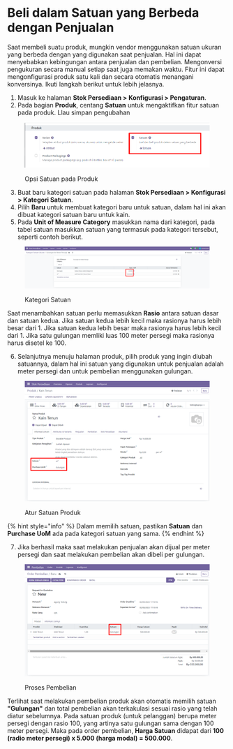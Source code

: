 # Beli dalam Satuan yang Berbeda dengan Penjualan

Saat membeli suatu produk, mungkin vendor menggunakan satuan ukuran yang berbeda dengan yang digunakan saat penjualan. Hal ini dapat menyebabkan kebingungan antara penjualan dan pembelian. Mengonversi pengukuran secara manual setiap saat juga memakan waktu. Fitur ini dapat mengonfigurasi produk satu kali dan secara otomatis menangani konversinya. Ikuti langkah berikut untuk lebih jelasnya.

1. Masuk ke halaman **Stok Persediaan > Konfigurasi > Pengaturan**.
2. Pada bagian **Produk**, centang **Satuan** untuk mengaktifkan fitur satuan pada produk. Llau simpan pengubahan

<figure><img src="../../../.gitbook/assets/image (1) (1).png" alt=""><figcaption><p>Opsi Satuan pada Produk</p></figcaption></figure>

3. Buat baru kategori satuan pada halaman **Stok Persediaan > Konfigurasi > Kategori Satuan**.
4. Pilih **Baru** untuk membuat kategori baru untuk satuan, dalam hal ini akan dibuat kategori satuan baru untuk kain.
5. Pada **Unit of Measure Category** masukkan nama dari kategori, pada tabel satuan masukkan satuan yang termasuk pada kategori tersebut, seperti contoh berikut.

<figure><img src="../../../.gitbook/assets/image (4).png" alt=""><figcaption><p>Kategori Satuan</p></figcaption></figure>

Saat menambahkan satuan perlu memasukkan **Rasio** antara satuan dasar dan satuan kedua. Jika satuan kedua lebih kecil maka rasionya harus lebih besar dari 1. Jika satuan kedua lebih besar maka rasionya harus lebih kecil dari 1. Jika satu gulungan memliki luas 100 meter persegi maka rasionya harus disetel ke 100.

6. Selanjutnya menuju halaman produk, pilih produk yang ingin diubah satuannya, dalam hal ini satuan yang digunakan untuk penjualan adalah meter persegi dan untuk pembelian menggunakan gulungan.

<figure><img src="../../../.gitbook/assets/image (5).png" alt=""><figcaption><p>Atur Satuan Produk</p></figcaption></figure>

{% hint style="info" %}
Dalam memilih satuan, pastikan **Satuan** dan **Purchase UoM** ada pada kategori satuan yang sama.
{% endhint %}

7. Jika berhasil maka saat melakukan penjualan akan dijual per meter persegi dan saat melakukan pembelian akan dibeli per gulungan.

<figure><img src="../../../.gitbook/assets/image (6).png" alt=""><figcaption><p>Proses Pembelian</p></figcaption></figure>

Terlihat saat melakukan pembelian produk akan otomatis memilih satuan **"Gulungan"** dan total pembelian akan terkakulasi sesuai rasio yang telah diatur sebelumnya. Pada satuan produk (untuk pelanggan) berupa meter persegi dengan rasio 100, yang artinya satu gulungan sama dengan 100 meter persegi. Maka pada order pembelian, **Harga Satuan** didapat dari **100 (radio meter persegi) x 5.000 (harga modal) = 500.000**.

